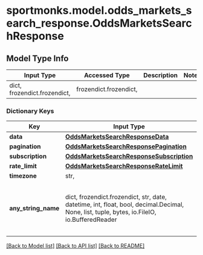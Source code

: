 # sportmonks.model.odds_markets_search_response.OddsMarketsSearchResponse

## Model Type Info
Input Type | Accessed Type | Description | Notes
------------ | ------------- | ------------- | -------------
dict, frozendict.frozendict,  | frozendict.frozendict,  |  | 

### Dictionary Keys
Key | Input Type | Accessed Type | Description | Notes
------------ | ------------- | ------------- | ------------- | -------------
**data** | [**OddsMarketsSearchResponseData**](OddsMarketsSearchResponseData.md) | [**OddsMarketsSearchResponseData**](OddsMarketsSearchResponseData.md) |  | [optional] 
**pagination** | [**OddsMarketsSearchResponsePagination**](OddsMarketsSearchResponsePagination.md) | [**OddsMarketsSearchResponsePagination**](OddsMarketsSearchResponsePagination.md) |  | [optional] 
**subscription** | [**OddsMarketsSearchResponseSubscription**](OddsMarketsSearchResponseSubscription.md) | [**OddsMarketsSearchResponseSubscription**](OddsMarketsSearchResponseSubscription.md) |  | [optional] 
**rate_limit** | [**OddsMarketsSearchResponseRateLimit**](OddsMarketsSearchResponseRateLimit.md) | [**OddsMarketsSearchResponseRateLimit**](OddsMarketsSearchResponseRateLimit.md) |  | [optional] 
**timezone** | str,  | str,  |  | [optional] 
**any_string_name** | dict, frozendict.frozendict, str, date, datetime, int, float, bool, decimal.Decimal, None, list, tuple, bytes, io.FileIO, io.BufferedReader | frozendict.frozendict, str, BoolClass, decimal.Decimal, NoneClass, tuple, bytes, FileIO | any string name can be used but the value must be the correct type | [optional]

[[Back to Model list]](../../README.md#documentation-for-models) [[Back to API list]](../../README.md#documentation-for-api-endpoints) [[Back to README]](../../README.md)

